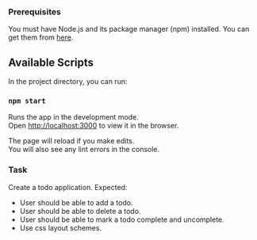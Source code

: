 ### Prerequisites

You must have Node.js and its package manager (npm) installed. You can get them from [here][node].


## Available Scripts

In the project directory, you can run:

### `npm start`

Runs the app in the development mode.<br>
Open [http://localhost:3000](http://localhost:3000) to view it in the browser.

The page will reload if you make edits.<br>
You will also see any lint errors in the console.

### Task

Create a todo application.
Expected:
* User should be able to add a todo.
* User should be able to delete a todo.
* User should be able to mark a todo complete and uncomplete.
* Use css layout schemes.

[node]: https://nodejs.org/